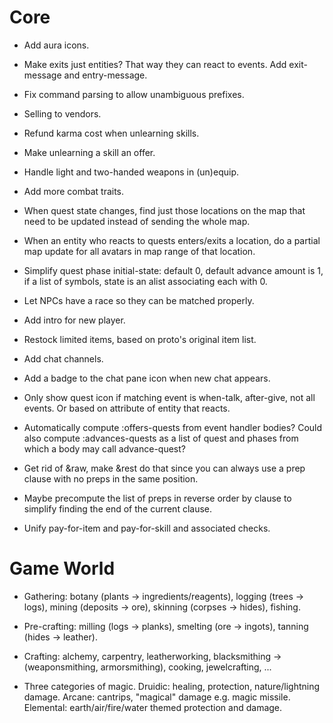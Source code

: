 # Core

* Add aura icons.

* Make exits just entities? That way they can react to events. Add exit-message
  and entry-message.

* Fix command parsing to allow unambiguous prefixes.

* Selling to vendors.

* Refund karma cost when unlearning skills.

* Make unlearning a skill an offer.

* Handle light and two-handed weapons in (un)equip.

* Add more combat traits.

* When quest state changes, find just those locations on the map that need
  to be updated instead of sending the whole map.

* When an entity who reacts to quests enters/exits a location, do a partial map
  update for all avatars in map range of that location.

* Simplify quest phase initial-state: default 0, default advance amount is 1, if
  a list of symbols, state is an alist associating each with 0.

* Let NPCs have a race so they can be matched properly.

* Add intro for new player.

* Restock limited items, based on proto's original item list.

* Add chat channels.

* Add a badge to the chat pane icon when new chat appears.

* Only show quest icon if matching event is when-talk, after-give, not all
  events. Or based on attribute of entity that reacts.

* Automatically compute :offers-quests from event handler bodies? Could also
  compute :advances-quests as a list of quest and phases from which a body may
  call advance-quest?

* Get rid of &raw, make &rest do that since you can always use a prep clause
  with no preps in the same position.

* Maybe precompute the list of preps in reverse order by clause to simplify
  finding the end of the current clause.

* Unify pay-for-item and pay-for-skill and associated checks.

# Game World

* Gathering: botany (plants -> ingredients/reagents), logging (trees ->
  logs), mining (deposits -> ore), skinning (corpses -> hides), fishing.

* Pre-crafting: milling (logs -> planks), smelting (ore -> ingots), tanning
  (hides -> leather).

* Crafting: alchemy, carpentry, leatherworking, blacksmithing ->
  (weaponsmithing, armorsmithing), cooking, jewelcrafting, ...

* Three categories of magic. Druidic: healing, protection, nature/lightning
  damage. Arcane: cantrips, "magical" damage e.g. magic missile. Elemental:
  earth/air/fire/water themed protection and damage.
